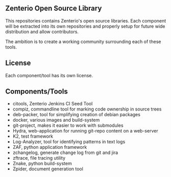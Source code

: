 Zenterio Open Source Library
----------------------------

This repositories contains Zenterio's open source libraries.
Each component will be extracted into its own repositories and properly setup
for future wide distribution and allow contributors.

The ambition is to create a working community surrounding each of these tools.

License
-------
Each component/tool has its own license.

Components/Tools
----------------

* citools, Zenterio Jenkins CI Seed Tool
* compiz, commandline tool for marking code ownership in source trees
* deb-packer, tool for simplifying creation of debian packages
* docker, various images and build-system
* git-project, makes it easier to work with submodules
* Hydra, web-application for running git-repo content on a web-server
* K2, test framework
* Log-Analyzer, tool for identifying patterns in text logs
* ZAF, python application framework
* zchangelog, generate change log from git and jira
* zftrace, file tracing utility
* Znake, python build-system
* Zpider, document generation tool
